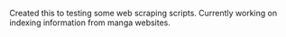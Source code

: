 Created this to testing some web scraping scripts. Currently working on indexing information from manga websites.
